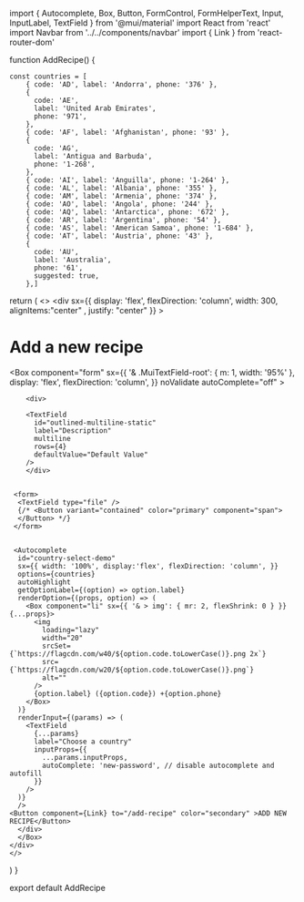import { Autocomplete, Box, Button, FormControl, FormHelperText, Input, InputLabel, TextField } from '@mui/material'
import React from 'react'
import Navbar from '../../components/navbar'
import { Link } from 'react-router-dom'

function AddRecipe() {

    const countries = [
        { code: 'AD', label: 'Andorra', phone: '376' },
        {
          code: 'AE',
          label: 'United Arab Emirates',
          phone: '971',
        },
        { code: 'AF', label: 'Afghanistan', phone: '93' },
        {
          code: 'AG',
          label: 'Antigua and Barbuda',
          phone: '1-268',
        },
        { code: 'AI', label: 'Anguilla', phone: '1-264' },
        { code: 'AL', label: 'Albania', phone: '355' },
        { code: 'AM', label: 'Armenia', phone: '374' },
        { code: 'AO', label: 'Angola', phone: '244' },
        { code: 'AQ', label: 'Antarctica', phone: '672' },
        { code: 'AR', label: 'Argentina', phone: '54' },
        { code: 'AS', label: 'American Samoa', phone: '1-684' },
        { code: 'AT', label: 'Austria', phone: '43' },
        {
          code: 'AU',
          label: 'Australia',
          phone: '61',
          suggested: true,
        },]

  return (
    <>
    <Navbar/>
    <div       sx={{ display: 'flex', flexDirection: 'column', width: 300, alignItems:"center" ,
    justify: "center" }}    >
        <h1>Add a new recipe</h1>
        <Box
      component="form"
      sx={{
        '& .MuiTextField-root': { m: 1, width: '95%' }, display: 'flex', flexDirection: 'column', 
      }}
      noValidate
      autoComplete="off"
       >
      <div>
        <TextField
          id="outlined-multiline-flexible"
          label="Recipe Title"
          multiline
          minRows={1}
        />

        <div>
            
        <TextField
          id="outlined-multiline-static"
          label="Description"
          multiline
          rows={4}
          defaultValue="Default Value"
        />
        </div>
    

     <form>
      <TextField type="file" />
      {/* <Button variant="contained" color="primary" component="span">
      </Button> */}
     </form>

    
     <Autocomplete
      id="country-select-demo"
      sx={{ width: '100%', display:'flex', flexDirection: 'column', }}
      options={countries}
      autoHighlight
      getOptionLabel={(option) => option.label}
      renderOption={(props, option) => (
        <Box component="li" sx={{ '& > img': { mr: 2, flexShrink: 0 } }} {...props}>
          <img
            loading="lazy"
            width="20"
            srcSet={`https://flagcdn.com/w40/${option.code.toLowerCase()}.png 2x`}
            src={`https://flagcdn.com/w20/${option.code.toLowerCase()}.png`}
            alt=""
          />
          {option.label} ({option.code}) +{option.phone}
        </Box>
      )}
      renderInput={(params) => (
        <TextField
          {...params}
          label="Choose a country"
          inputProps={{
            ...params.inputProps,
            autoComplete: 'new-password', // disable autocomplete and autofill
          }}
        />
      )}
      />
    <Button component={Link} to="/add-recipe" color="secondary" >ADD NEW RECIPE</Button>
      </div>
      </Box>
    </div>
    </>
  )
}

export default AddRecipe
